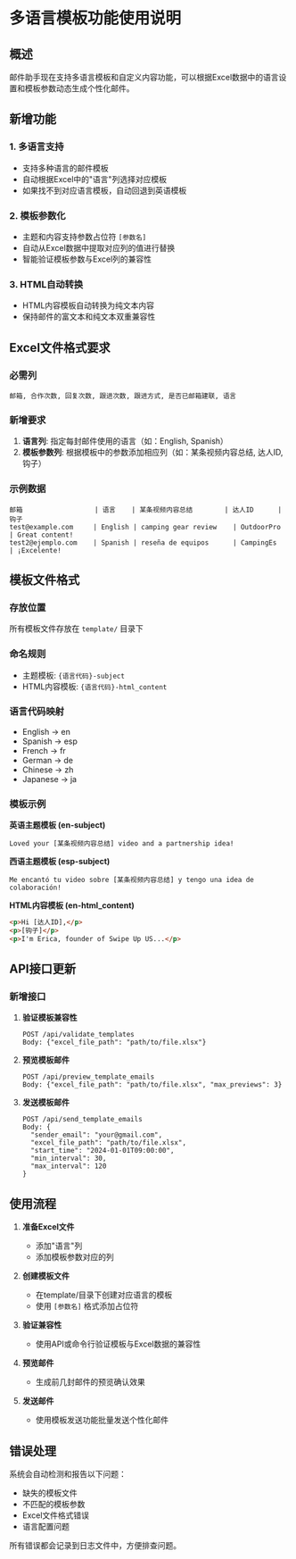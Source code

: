 # 多语言模板功能使用说明

## 概述

邮件助手现在支持多语言模板和自定义内容功能，可以根据Excel数据中的语言设置和模板参数动态生成个性化邮件。

## 新增功能

### 1. 多语言支持
- 支持多种语言的邮件模板
- 自动根据Excel中的"语言"列选择对应模板
- 如果找不到对应语言模板，自动回退到英语模板

### 2. 模板参数化
- 主题和内容支持参数占位符 `[参数名]`
- 自动从Excel数据中提取对应列的值进行替换
- 智能验证模板参数与Excel列的兼容性

### 3. HTML自动转换
- HTML内容模板自动转换为纯文本内容
- 保持邮件的富文本和纯文本双重兼容性

## Excel文件格式要求

### 必需列
```
邮箱, 合作次数, 回复次数, 跟进次数, 跟进方式, 是否已邮箱建联, 语言
```

### 新增要求
1. **语言列**: 指定每封邮件使用的语言（如：English, Spanish）
2. **模板参数列**: 根据模板中的参数添加相应列（如：某条视频内容总结, 达人ID, 钩子）

### 示例数据
```
邮箱                  | 语言    | 某条视频内容总结        | 达人ID      | 钩子
test@example.com     | English | camping gear review    | OutdoorPro  | Great content!
test2@ejemplo.com    | Spanish | reseña de equipos      | CampingEs   | ¡Excelente!
```

## 模板文件格式

### 存放位置
所有模板文件存放在 `template/` 目录下

### 命名规则
- 主题模板: `{语言代码}-subject`
- HTML内容模板: `{语言代码}-html_content`

### 语言代码映射
- English → en
- Spanish → esp
- French → fr
- German → de
- Chinese → zh
- Japanese → ja

### 模板示例

**英语主题模板 (en-subject)**
```
Loved your [某条视频内容总结] video and a partnership idea!
```

**西语主题模板 (esp-subject)**
```
Me encantó tu video sobre [某条视频内容总结] y tengo una idea de colaboración!
```

**HTML内容模板 (en-html_content)**
```html
<p>Hi [达人ID],</p>
<p>[钩子]</p>
<p>I'm Erica, founder of Swipe Up US...</p>
```

## API接口更新

### 新增接口

1. **验证模板兼容性**
   ```
   POST /api/validate_templates
   Body: {"excel_file_path": "path/to/file.xlsx"}
   ```

2. **预览模板邮件**
   ```
   POST /api/preview_template_emails
   Body: {"excel_file_path": "path/to/file.xlsx", "max_previews": 3}
   ```

3. **发送模板邮件**
   ```
   POST /api/send_template_emails
   Body: {
     "sender_email": "your@gmail.com",
     "excel_file_path": "path/to/file.xlsx",
     "start_time": "2024-01-01T09:00:00",
     "min_interval": 30,
     "max_interval": 120
   }
   ```

## 使用流程

1. **准备Excel文件**
   - 添加"语言"列
   - 添加模板参数对应的列

2. **创建模板文件**
   - 在template/目录下创建对应语言的模板
   - 使用 `[参数名]` 格式添加占位符

3. **验证兼容性**
   - 使用API或命令行验证模板与Excel数据的兼容性

4. **预览邮件**
   - 生成前几封邮件的预览确认效果

5. **发送邮件**
   - 使用模板发送功能批量发送个性化邮件

## 错误处理

系统会自动检测和报告以下问题：
- 缺失的模板文件
- 不匹配的模板参数
- Excel文件格式错误
- 语言配置问题

所有错误都会记录到日志文件中，方便排查问题。
